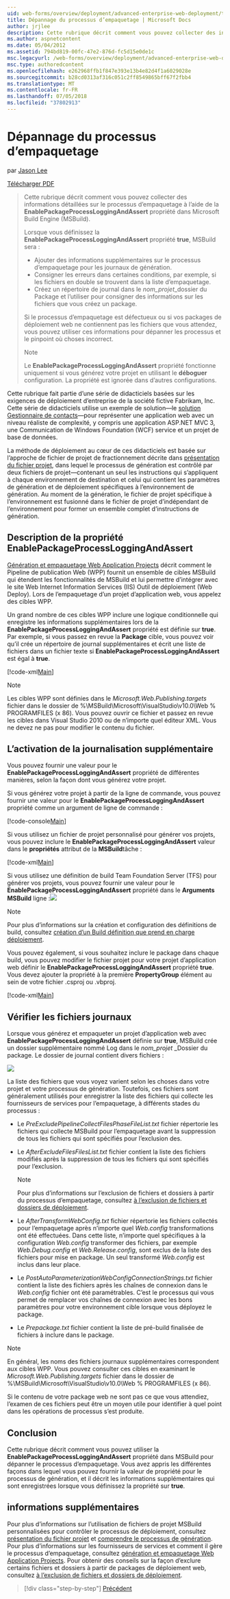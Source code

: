 ```yaml
---
uid: web-forms/overview/deployment/advanced-enterprise-web-deployment/troubleshooting-the-packaging-process
title: Dépannage du processus d’empaquetage | Microsoft Docs
author: jrjlee
description: Cette rubrique décrit comment vous pouvez collecter des informations détaillées sur le processus d’empaquetage à l’aide de la propriété EnablePackageProcessLoggingAndAssert dans le M...
ms.author: aspnetcontent
ms.date: 05/04/2012
ms.assetid: 794bd819-00fc-47e2-876d-fc5d15e0de1c
msc.legacyurl: /web-forms/overview/deployment/advanced-enterprise-web-deployment/troubleshooting-the-packaging-process
msc.type: authoredcontent
ms.openlocfilehash: e262968ffb1f847e393e13b4e82d4f1a6029028e
ms.sourcegitcommit: b28cd0313af316c051c2ff8549865bff67f2fbb4
ms.translationtype: MT
ms.contentlocale: fr-FR
ms.lasthandoff: 07/05/2018
ms.locfileid: "37802913"
---
```

<a name="troubleshooting-the-packaging-process"></a>Dépannage du processus d’empaquetage
====================
par [Jason Lee](https://github.com/jrjlee)

[Télécharger PDF](https://msdnshared.blob.core.windows.net/media/MSDNBlogsFS/prod.evol.blogs.msdn.com/CommunityServer.Blogs.Components.WeblogFiles/00/00/00/63/56/8130.DeployingWebAppsInEnterpriseScenarios.pdf)

> Cette rubrique décrit comment vous pouvez collecter des informations détaillées sur le processus d’empaquetage à l’aide de la **EnablePackageProcessLoggingAndAssert** propriété dans Microsoft Build Engine (MSBuild).
> 
> Lorsque vous définissez la **EnablePackageProcessLoggingAndAssert** propriété **true**, MSBuild sera :
> 
> - Ajouter des informations supplémentaires sur le processus d’empaquetage pour les journaux de génération.
> - Consigner les erreurs dans certaines conditions, par exemple, si les fichiers en double se trouvent dans la liste d’empaquetage.
> - Créez un répertoire de journal dans le *nom_projet*\_dossier du Package et l’utiliser pour consigner des informations sur les fichiers que vous créez un package.
> 
> Si le processus d’empaquetage est défectueux ou si vos packages de déploiement web ne contiennent pas les fichiers que vous attendez, vous pouvez utiliser ces informations pour dépanner les processus et le pinpoint où choses incorrect.
> 
> > [!NOTE]
> > Le **EnablePackageProcessLoggingAndAssert** propriété fonctionne uniquement si vous générez votre projet en utilisant le **déboguer** configuration. La propriété est ignorée dans d’autres configurations.


Cette rubrique fait partie d’une série de didacticiels basées sur les exigences de déploiement d’entreprise de la société fictive Fabrikam, Inc. Cette série de didacticiels utilise un exemple de solution&#x2014;le [solution Gestionnaire de contacts](../web-deployment-in-the-enterprise/the-contact-manager-solution.md)&#x2014;pour représenter une application web avec un niveau réaliste de complexité, y compris une application ASP.NET MVC 3, une Communication de Windows Foundation (WCF) service et un projet de base de données.

La méthode de déploiement au cœur de ces didacticiels est basée sur l’approche de fichier de projet de fractionnement décrite dans [présentation du fichier projet](../web-deployment-in-the-enterprise/understanding-the-project-file.md), dans lequel le processus de génération est contrôlé par deux fichiers de projet&#x2014;contenant un seul les instructions qui s’appliquent à chaque environnement de destination et celui qui contient les paramètres de génération et de déploiement spécifiques à l’environnement de génération. Au moment de la génération, le fichier de projet spécifique à l’environnement est fusionné dans le fichier de projet d’indépendant de l’environnement pour former un ensemble complet d’instructions de génération.

## <a name="understanding-the-enablepackageprocessloggingandassert-property"></a>Description de la propriété EnablePackageProcessLoggingAndAssert

[Génération et empaquetage Web Application Projects](../web-deployment-in-the-enterprise/building-and-packaging-web-application-projects.md) décrit comment le Pipeline de publication Web (WPP) fournit un ensemble de cibles MSBuild qui étendent les fonctionnalités de MSBuild et lui permettre d’intégrer avec le site Web Internet Information Services (IIS) Outil de déploiement (Web Deploy). Lors de l’empaquetage d’un projet d’application web, vous appelez des cibles WPP.

Un grand nombre de ces cibles WPP inclure une logique conditionnelle qui enregistre les informations supplémentaires lors de la **EnablePackageProcessLoggingAndAssert** propriété est définie sur **true**. Par exemple, si vous passez en revue la **Package** cible, vous pouvez voir qu’il crée un répertoire de journal supplémentaires et écrit une liste de fichiers dans un fichier texte si **EnablePackageProcessLoggingAndAssert** est égal à **true**.


[!code-xml[Main](troubleshooting-the-packaging-process/samples/sample1.xml)]


> [!NOTE]
> Les cibles WPP sont définies dans le *Microsoft.Web.Publishing.targets* fichier dans le dossier de %\MSBuild\Microsoft\VisualStudio\v10.0\Web % PROGRAMFILES (x 86). Vous pouvez ouvrir ce fichier et passez en revue les cibles dans Visual Studio 2010 ou de n’importe quel éditeur XML. Vous ne devez ne pas pour modifier le contenu du fichier.


## <a name="enabling-the-additional-logging"></a>L’activation de la journalisation supplémentaire

Vous pouvez fournir une valeur pour le **EnablePackageProcessLoggingAndAssert** propriété de différentes manières, selon la façon dont vous générez votre projet.

Si vous générez votre projet à partir de la ligne de commande, vous pouvez fournir une valeur pour le **EnablePackageProcessLoggingAndAssert** propriété comme un argument de ligne de commande :


[!code-console[Main](troubleshooting-the-packaging-process/samples/sample2.cmd)]


Si vous utilisez un fichier de projet personnalisé pour générer vos projets, vous pouvez inclure le **EnablePackageProcessLoggingAndAssert** valeur dans le **propriétés** attribut de la **MSBuild**tâche :


[!code-xml[Main](troubleshooting-the-packaging-process/samples/sample3.xml)]


Si vous utilisez une définition de build Team Foundation Server (TFS) pour générer vos projets, vous pouvez fournir une valeur pour le **EnablePackageProcessLoggingAndAssert** propriété dans le **Arguments MSBuild** ligne :![](troubleshooting-the-packaging-process/_static/image1.png)

> [!NOTE]
> Pour plus d’informations sur la création et configuration des définitions de build, consultez [création d’un Build définition que prend en charge déploiement](../configuring-team-foundation-server-for-web-deployment/creating-a-build-definition-that-supports-deployment.md).


Vous pouvez également, si vous souhaitez inclure le package dans chaque build, vous pouvez modifier le fichier projet pour votre projet d’application web définir le **EnablePackageProcessLoggingAndAssert** propriété **true**. Vous devez ajouter la propriété à la première **PropertyGroup** élément au sein de votre fichier .csproj ou .vbproj.


[!code-xml[Main](troubleshooting-the-packaging-process/samples/sample4.xml)]


## <a name="reviewing-the-log-files"></a>Vérifier les fichiers journaux

Lorsque vous générez et empaqueter un projet d’application web avec **EnablePackageProcessLoggingAndAssert** définie sur **true**, MSBuild crée un dossier supplémentaire nommé Log dans le *nom_projet* \_Dossier du package. Le dossier de journal contient divers fichiers :

![](troubleshooting-the-packaging-process/_static/image2.png)

La liste des fichiers que vous voyez varient selon les choses dans votre projet et votre processus de génération. Toutefois, ces fichiers sont généralement utilisés pour enregistrer la liste des fichiers qui collecte les fournisseurs de services pour l’empaquetage, à différents stades du processus :

- Le *PreExcludePipelineCollectFilesPhaseFileList.txt* fichier répertorie les fichiers qui collecte MSBuild pour l’empaquetage avant la suppression de tous les fichiers qui sont spécifiés pour l’exclusion des.
- Le *AfterExcludeFilesFilesList.txt* fichier contient la liste des fichiers modifiés après la suppression de tous les fichiers qui sont spécifiés pour l’exclusion.

    > [!NOTE]
    > Pour plus d’informations sur l’exclusion de fichiers et dossiers à partir du processus d’empaquetage, consultez [à l’exclusion de fichiers et dossiers de déploiement](excluding-files-and-folders-from-deployment.md).
- Le *AfterTransformWebConfig.txt* fichier répertorie les fichiers collectés pour l’empaquetage après n’importe quel *Web.config* transformations ont été effectuées. Dans cette liste, n’importe quel spécifiques à la configuration *Web.config* transformer des fichiers, par exemple *Web.Debug.config* et *Web.Release.config*, sont exclus de la liste des fichiers pour mise en package. Un seul transformé *Web.config* est inclus dans leur place.
- Le *PostAutoParameterizationWebConfigConnectionStrings.txt* fichier contient la liste des fichiers après les chaînes de connexion dans le *Web.config* fichier ont été paramétrables. C’est le processus qui vous permet de remplacer vos chaînes de connexion avec les bons paramètres pour votre environnement cible lorsque vous déployez le package.
- Le *Prepackage.txt* fichier contient la liste de pré-build finalisée de fichiers à inclure dans le package.

> [!NOTE]
> En général, les noms des fichiers journaux supplémentaires correspondent aux cibles WPP. Vous pouvez consulter ces cibles en examinant le *Microsoft.Web.Publishing.targets* fichier dans le dossier de %\MSBuild\Microsoft\VisualStudio\v10.0\Web % PROGRAMFILES (x 86).


Si le contenu de votre package web ne sont pas ce que vous attendiez, l’examen de ces fichiers peut être un moyen utile pour identifier à quel point dans les opérations de processus s’est produite.

## <a name="conclusion"></a>Conclusion

Cette rubrique décrit comment vous pouvez utiliser la **EnablePackageProcessLoggingAndAssert** propriété dans MSBuild pour dépanner le processus d’empaquetage. Vous avez appris les différentes façons dans lequel vous pouvez fournir la valeur de propriété pour le processus de génération, et il décrit les informations supplémentaires qui sont enregistrées lorsque vous définissez la propriété sur **true**.

## <a name="further-reading"></a>informations supplémentaires

Pour plus d’informations sur l’utilisation de fichiers de projet MSBuild personnalisées pour contrôler le processus de déploiement, consultez [présentation du fichier projet](../web-deployment-in-the-enterprise/understanding-the-project-file.md) et [comprendre le processus de génération](../web-deployment-in-the-enterprise/understanding-the-build-process.md). Pour plus d’informations sur les fournisseurs de services et comment il gère le processus d’empaquetage, consultez [génération et empaquetage Web Application Projects](../web-deployment-in-the-enterprise/building-and-packaging-web-application-projects.md). Pour obtenir des conseils sur la façon d’exclure certains fichiers et dossiers à partir de packages de déploiement web, consultez [à l’exclusion de fichiers et dossiers de déploiement](excluding-files-and-folders-from-deployment.md).

> [!div class="step-by-step"]
> [Précédent](running-windows-powershell-scripts-from-msbuild-project-files.md)
